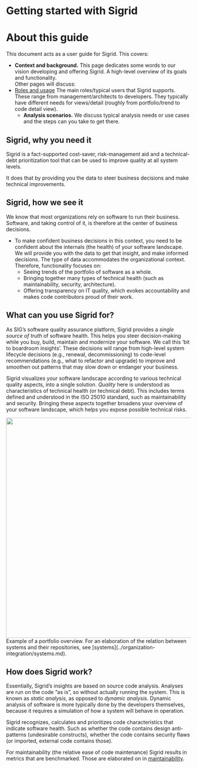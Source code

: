 Getting started with Sigrid
===========================================

# About this guide 
This document acts  as a user guide for Sigrid. This covers:
* **Context and background.** This page dedicates some words to our vision developing and offering Sigrid. A high-level overview of its goals and functionality.  
Other pages will discuss:
* [Roles and usage](roles-and-usage.md) The main roles/typical users that Sigrid supports. These range from management/architects to developers. They typically have different needs for views/detail (roughly from portfolio/trend to code detail view). 
  + **Analysis scenarios.** We discuss typical analysis needs or use cases and the steps can you take to get there.

## Sigrid, why you need it
Sigrid is a fact-supported cost-saver, risk-management aid and a technical-debt prioritization tool that can be used to improve quality at all system levels. 

It does that by providing you the data to steer business decisions and make technical improvements.

## Sigrid, how we see it 
We know that most organizations rely on software to run their business. Software, and taking control of it, is therefore at the center of business decisions.
* To make confident business decisions in this context, you need to be confident about the internals (the health) of your software landscape. We will provide you with the data to get that insight, and make informed decisions. The type of data accommodates the organizational context. Therefore, functionality focuses on:
  + Seeing trends of the portfolio of software as a whole.
  + Bringing together many types of technical health (such as maintainability, security, architecture).
  + Offering transparency on IT quality, which evokes accountability and makes code contributors proud of their work.

## What can you use Sigrid for?
As SIG’s software quality assurance platform, Sigrid provides a *single source of truth* of software health. This helps you steer decision-making while you buy, build, maintain and modernize your software. We call this ‘bit to boardroom insights’. These decisions will range from high-level system lifecycle decisions (e.g., renewal, decommissioning) to code-level recommendations (e.g., what to refactor and upgrade) to improve and smoothen out patterns that may slow down or endanger your business.

Sigrid visualizes your software landscape according to various technical quality aspects, into a single solution. *Quality* here is understood as characteristics of technical health (or technical debt). This includes terms defined and understood in the ISO 25010 standard, such as maintainability and security. Bringing these aspects together broadens your overview of your software landscape, which helps you expose possible technical risks. 

<img src="../images/portfolio-systems.png" width="600" />
Example of a portfolio overview. For an elaboration of the relation between systems and their repositories, see [systems](../organization-integration/systems.md).

## How does Sigrid work?
Essentially, Sigrid’s insights are based on source code analysis. Analyses are run on the code “as is”, so without actually running the system. This is known as *static analysis*, as opposed to *dynamic analysis*. Dynamic analysis of software is more typically done by the developers themselves, because it requires a simulation of how a system will behave in operation.

Sigrid recognizes, calculates and prioritizes code characteristics that indicate software health. Such as whether the code contains design anti-patterns (undesirable constructs), whether the code contains security flaws (or imported, external code contains those).  

For maintainability (the relative ease of code maintenance) Sigrid results in metrics that are benchmarked. Those are elaborated on in [maintainability](maintainability.md).

